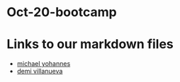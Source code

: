 # Oct-20-bootcamp


# Links to our markdown files

* [michael yohannes](./michael-yohannes.md)
* [demi villanueva](./demi-villanueva.md)